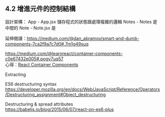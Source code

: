 ## 4.2  增進元件的控制結構

設計架構：
App - App.jsx 儲存程式的狀態跟處理複雜的邏輯
Notes - Notes 是中間的
Note - Note.jsx 是

延伸閱讀：https://medium.com/@dan_abramov/smart-and-dumb-components-7ca2f9a7c7d0#.7m1g49suq  

https://medium.com/@learnreact/container-components-c0e67432e005#.pogy7uq57   
心得：[React Container Components](#)   






Extracting <br>  

ES6 destructuring syntax
https://developer.mozilla.org/en/docs/Web/JavaScript/Reference/Operators/Destructuring_assignment#Object_destructuring  

Destructuring & spread attributes  
https://babeljs.io/blog/2015/06/07/react-on-es6-plus  
